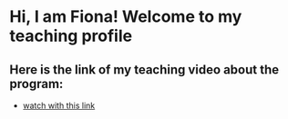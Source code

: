 #  Hi, I am Fiona! Welcome to my teaching profile
## Here is the link of my teaching video about the program:
- [watch with this link](https://drive.google.com/file/d/1o1VUY-7AHGPXfsoJZrx1bhSh5qfja99b/view?usp=sharing)
